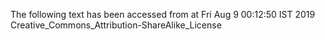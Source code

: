 The following text has been accessed from at Fri Aug 9 00:12:50 IST 2019
Creative_Commons_Attribution-ShareAlike_License
